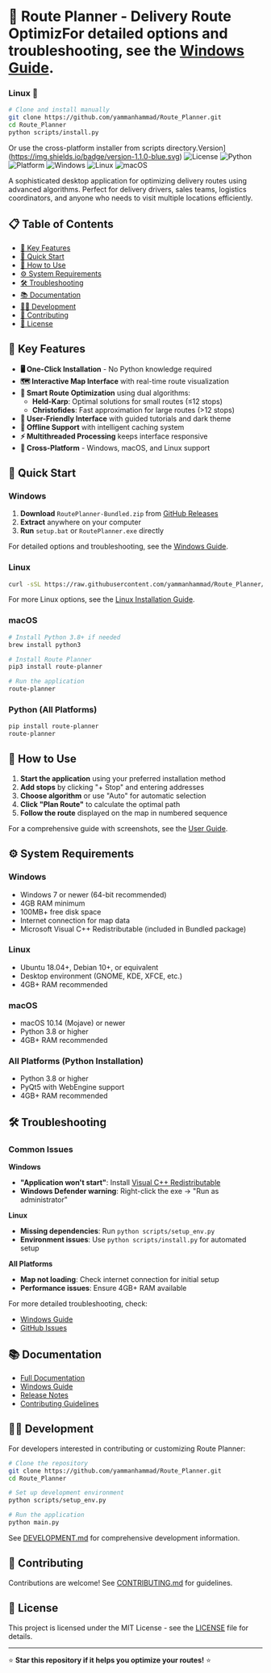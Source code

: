 # 🚚 Route Planner - Delivery Route OptimizFor detailed options and troubleshooting, see the [Windows Guide](docs/WINDOWS_GUIDE.md).

### Linux 🐧
```bash
# Clone and install manually
git clone https://github.com/yammanhammad/Route_Planner.git
cd Route_Planner
python scripts/install.py
```

Or use the cross-platform installer from scripts directory.Version](https://img.shields.io/badge/version-1.1.0-blue.svg)
![License](https://img.shields.io/badge/license-MIT-green.svg)
![Python](https://img.shields.io/badge/python-3.8%2B-blue.svg)
![Platform](https://img.shields.io/badge/platform-Windows%20%7C%20Linux%20%7C%20macOS-lightgrey.svg)
![Windows](https://img.shields.io/badge/Windows-0078D4?logo=windows&logoColor=white)
![Linux](https://img.shields.io/badge/Linux-FCC624?logo=linux&logoColor=black)
![macOS](https://img.shields.io/badge/macOS-000000?logo=apple&logoColor=white)

A sophisticated desktop application for optimizing delivery routes using advanced algorithms. Perfect for delivery drivers, sales teams, logistics coordinators, and anyone who needs to visit multiple locations efficiently.

## 📋 Table of Contents

- [🌟 Key Features](#-key-features)
- [🚀 Quick Start](#-quick-start)
- [📱 How to Use](#-how-to-use)
- [⚙️ System Requirements](#-system-requirements)
- [🛠️ Troubleshooting](#-troubleshooting)
- [📚 Documentation](#-documentation)
- [🧑‍💻 Development](#-development)
- [🤝 Contributing](#-contributing)
- [📄 License](#-license)

## 🌟 Key Features

- **🖥️ One-Click Installation** - No Python knowledge required
- **🗺️ Interactive Map Interface** with real-time route visualization
- **🧠 Smart Route Optimization** using dual algorithms:
  - **Held-Karp**: Optimal solutions for small routes (≤12 stops)
  - **Christofides**: Fast approximation for large routes (>12 stops)
- **📱 User-Friendly Interface** with guided tutorials and dark theme
- **💾 Offline Support** with intelligent caching system
- **⚡ Multithreaded Processing** keeps interface responsive
- **🔧 Cross-Platform** - Windows, macOS, and Linux support

## 🚀 Quick Start

### Windows
1. **Download** `RoutePlanner-Bundled.zip` from [GitHub Releases](https://github.com/yammanhammad/Route_Planner/releases/latest)
2. **Extract** anywhere on your computer
3. **Run** `setup.bat` or `RoutePlanner.exe` directly

For detailed options and troubleshooting, see the [Windows Guide](docs/WINDOWS_GUIDE.md).

### Linux
```bash
curl -sSL https://raw.githubusercontent.com/yammanhammad/Route_Planner/master/linux/quick-install.sh | bash
```

For more Linux options, see the [Linux Installation Guide](linux/README.md).

### macOS
```bash
# Install Python 3.8+ if needed
brew install python3

# Install Route Planner
pip3 install route-planner

# Run the application
route-planner
```

### Python (All Platforms)
```bash
pip install route-planner
route-planner
```

## 📱 How to Use

1. **Start the application** using your preferred installation method
2. **Add stops** by clicking "+ Stop" and entering addresses
3. **Choose algorithm** or use "Auto" for automatic selection
4. **Click "Plan Route"** to calculate the optimal path
5. **Follow the route** displayed on the map in numbered sequence

For a comprehensive guide with screenshots, see the [User Guide](docs/README.md).

## ⚙️ System Requirements

### Windows
- Windows 7 or newer (64-bit recommended)
- 4GB RAM minimum
- 100MB+ free disk space
- Internet connection for map data
- Microsoft Visual C++ Redistributable (included in Bundled package)

### Linux
- Ubuntu 18.04+, Debian 10+, or equivalent
- Desktop environment (GNOME, KDE, XFCE, etc.)
- 4GB+ RAM recommended

### macOS
- macOS 10.14 (Mojave) or newer
- Python 3.8 or higher
- 4GB+ RAM recommended

### All Platforms (Python Installation)
- Python 3.8 or higher
- PyQt5 with WebEngine support
- 4GB+ RAM recommended

## 🛠️ Troubleshooting

### Common Issues

**Windows**
- **"Application won't start"**: Install [Visual C++ Redistributable](https://aka.ms/vs/17/release/vc_redist.x64.exe)
- **Windows Defender warning**: Right-click the exe → "Run as administrator"

**Linux**
- **Missing dependencies**: Run `python scripts/setup_env.py`
- **Environment issues**: Use `python scripts/install.py` for automated setup

**All Platforms**
- **Map not loading**: Check internet connection for initial setup
- **Performance issues**: Ensure 4GB+ RAM available

For more detailed troubleshooting, check:
- [Windows Guide](docs/WINDOWS_GUIDE.md)
- [GitHub Issues](https://github.com/yammanhammad/Route_Planner/issues)

## 📚 Documentation

- [Full Documentation](docs/README.md)
- [Windows Guide](docs/WINDOWS_GUIDE.md)
- [Release Notes](docs/RELEASE_NOTES.md)
- [Contributing Guidelines](docs/CONTRIBUTING.md)

## 🧑‍💻 Development

For developers interested in contributing or customizing Route Planner:

```bash
# Clone the repository
git clone https://github.com/yammanhammad/Route_Planner.git
cd Route_Planner

# Set up development environment
python scripts/setup_env.py

# Run the application
python main.py
```

See [DEVELOPMENT.md](DEVELOPMENT.md) for comprehensive development information.

## 🤝 Contributing

Contributions are welcome! See [CONTRIBUTING.md](docs/CONTRIBUTING.md) for guidelines.

## 📄 License

This project is licensed under the MIT License - see the [LICENSE](LICENSE) file for details.

---

⭐ **Star this repository if it helps you optimize your routes!** ⭐
